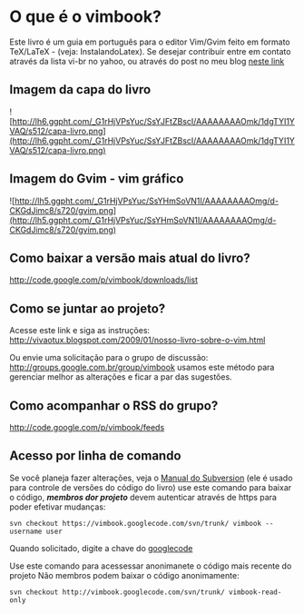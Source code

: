 # O que é o vimbook? #
Este livro é um guia em português para o editor Vim/Gvim feito em formato TeX/LaTeX - (veja: InstalandoLatex).
Se desejar contribuir entre em contato através da lista vi-br no yahoo, ou através do post no meu blog [neste link](http://vivaotux.blogspot.com/2009/01/nosso-livro-sobre-o-vim.html)

## Imagem da capa do livro ##
![http://lh6.ggpht.com/_G1rHjVPsYuc/SsYJFtZBscI/AAAAAAAAOmk/1dgTYI1YVAQ/s512/capa-livro.png](http://lh6.ggpht.com/_G1rHjVPsYuc/SsYJFtZBscI/AAAAAAAAOmk/1dgTYI1YVAQ/s512/capa-livro.png)

## Imagem do Gvim - vim gráfico ##
![http://lh5.ggpht.com/_G1rHjVPsYuc/SsYHmSoVN1I/AAAAAAAAOmg/d-CKGdJimc8/s720/gvim.png](http://lh5.ggpht.com/_G1rHjVPsYuc/SsYHmSoVN1I/AAAAAAAAOmg/d-CKGdJimc8/s720/gvim.png)

## Como baixar a versão mais atual do livro? ##
http://code.google.com/p/vimbook/downloads/list

## Como se juntar ao projeto? ##
Acesse este link e siga as instruções:
http://vivaotux.blogspot.com/2009/01/nosso-livro-sobre-o-vim.html

Ou envie uma solicitação para o grupo de discussão:
http://groups.google.com.br/group/vimbook usamos este método para gerenciar melhor
as alterações e ficar a par das sugestões.

## Como acompanhar o RSS do grupo? ##
http://code.google.com/p/vimbook/feeds

## Acesso por linha de comando ##
Se você planeja fazer alterações, veja o [Manual do Subversion](http://code.google.com/p/vimbook/wiki/ManualSubversion) (ele é usado para controle de versões do código do livro) use este comando para baixar o código,
_**membros dor projeto**_ devem autenticar através de https para poder efetivar mudanças:
```
svn checkout https://vimbook.googlecode.com/svn/trunk/ vimbook --username user
```

Quando solicitado, digite a chave do [googlecode](http://code.google.com/hosting/settings)

Use este comando para acessessar anonimanete o código mais recente do projeto
Não membros podem baixar o código anonimamente:
```
svn checkout http://vimbook.googlecode.com/svn/trunk/ vimbook-read-only 
```

